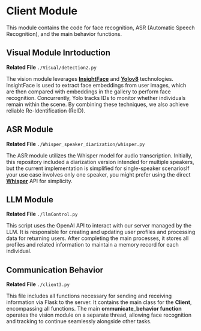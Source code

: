 # Client Module
This module contains the code for face recognition, ASR (Automatic Speech Recognition), and the main behavior functions.

## Visual Module Inrtoduction
**Related File** `./Visual/detection2.py`

The vision module leverages [**InsightFace**](https://github.com/deepinsight/insightface) and [**Yolov8**](https://github.com/ultralytics/ultralytics) technologies.  InsightFace is used to extract face embeddings from user images, which are then compared with embeddings in the gallery to perform face recognition. Concurrently, Yolo tracks IDs to monitor whether individuals remain within the scene. By combining these techniques, we also achieve reliable Re-Identification (ReID).

## ASR Module 
**Related File** `./Whisper_speaker_diarization/whisper.py`

The ASR module utilizes the Whisper model for audio transcription. Initially, this repository included a diarization version intended for multiple speakers, but the current implementation is simplified for single-speaker scenariosIf your use case involves only one speaker, you might prefer using the direct [**Whisper**](https://github.com/openai/whisper) API for simplicity.

## LLM Module
**Related File** `./llmControl.py`

This script uses the OpenAI API to interact with our server managed by the LLM. It is responsible for creating and updating user profiles and processing data for returning users. After completing the main processes, it stores all profiles and related information to maintain a memory record for each individual.



## Communication Behavior
**Related File** `./client3.py`

This file includes all functions necessary for sending and receiving information via Flask to the server. It contains the main class for the **Client**, encompassing all functions. The main **ommunicate_behavior function** operates the vision module on a separate thread, allowing face recognition and tracking to continue seamlessly alongside other tasks.